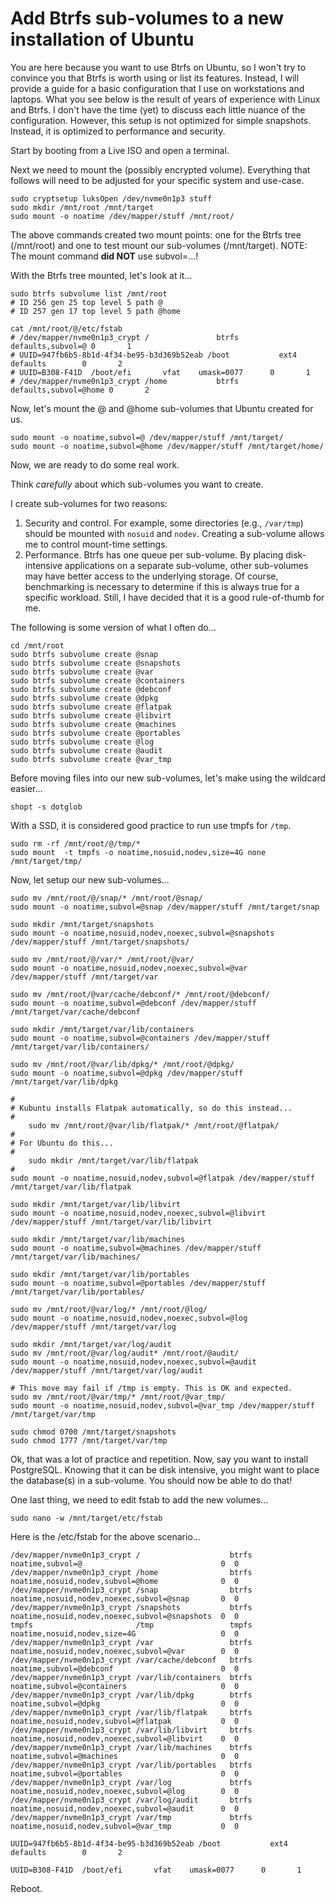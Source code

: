 # Add Btrfs sub-volumes to a new installation of Ubuntu

You are here because you want to use Btrfs on Ubuntu, so I won't try to convince you that Btrfs is
worth using or list its features. Instead, I will provide a guide for a basic configuration that I
use on workstations and laptops. What you see below is the result of years of experience with Linux
and Btrfs. I don't have the time (yet) to discuss each little nuance of the configuration. However,
this setup is not optimized for simple snapshots. Instead, it is optimized to performance and
security.

Start by booting from a Live ISO and open a terminal.

Next we need to mount the (possibly encrypted volume). Everything that follows will need to be
adjusted for your specific system and use-case.

```
sudo cryptsetup luksOpen /dev/nvme0n1p3 stuff
sudo mkdir /mnt/root /mnt/target
sudo mount -o noatime /dev/mapper/stuff /mnt/root/
```

The above commands created two mount points: one for the Btrfs tree (/mnt/root) and one to test
mount our sub-volumes (/mnt/target). NOTE: The mount command **did NOT** use subvol=...!

With the Btrfs tree mounted, let's look at it...

```
sudo btrfs subvolume list /mnt/root
# ID 256 gen 25 top level 5 path @
# ID 257 gen 17 top level 5 path @home

```

```
cat /mnt/root/@/etc/fstab
# /dev/mapper/nvme0n1p3_crypt /               btrfs   defaults,subvol=@ 0       1
# UUID=947fb6b5-8b1d-4f34-be95-b3d369b52eab /boot           ext4    defaults        0       2
# UUID=B308-F41D  /boot/efi       vfat    umask=0077      0       1
# /dev/mapper/nvme0n1p3_crypt /home           btrfs   defaults,subvol=@home 0       2
```

Now, let's mount the @ and @home sub-volumes that Ubuntu created for us.
```
sudo mount -o noatime,subvol=@ /dev/mapper/stuff /mnt/target/
sudo mount -o noatime,subvol=@home /dev/mapper/stuff /mnt/target/home/
```

Now, we are ready to do some real work.

Think *carefully* about which sub-volumes you want to create. 

I create sub-volumes for two reasons:
1. Security and control. For example, some directories (e.g., ```/var/tmp```) should be mounted with 
   ```nosuid``` and ```nodev```. Creating a sub-volume allows me to control mount-time settings.   
2. Performance. Btrfs has one queue per sub-volume. By placing disk-intensive applications on a 
   separate sub-volume, other sub-volumes may have better access to the underlying storage. Of 
   course, benchmarking is necessary to determine if this is always true for a specific workload.
   Still, I have decided that it is a good rule-of-thumb for me.

The following is some version of what I often do...

```
cd /mnt/root
sudo btrfs subvolume create @snap
sudo btrfs subvolume create @snapshots
sudo btrfs subvolume create @var
sudo btrfs subvolume create @containers
sudo btrfs subvolume create @debconf
sudo btrfs subvolume create @dpkg
sudo btrfs subvolume create @flatpak
sudo btrfs subvolume create @libvirt
sudo btrfs subvolume create @machines
sudo btrfs subvolume create @portables
sudo btrfs subvolume create @log
sudo btrfs subvolume create @audit
sudo btrfs subvolume create @var_tmp
```

Before moving files into our new sub-volumes, let's make using the wildcard easier...

```
shopt -s dotglob
```

With a SSD, it is considered good practice to run use tmpfs for ```/tmp```.

```
sudo rm -rf /mnt/root/@/tmp/*
sudo mount  -t tmpfs -o noatime,nosuid,nodev,size=4G none /mnt/target/tmp/
```

Now, let setup our new sub-volumes...

```
sudo mv /mnt/root/@/snap/* /mnt/root/@snap/
sudo mount -o noatime,subvol=@snap /dev/mapper/stuff /mnt/target/snap

sudo mkdir /mnt/target/snapshots
sudo mount -o noatime,nosuid,nodev,noexec,subvol=@snapshots /dev/mapper/stuff /mnt/target/snapshots/

sudo mv /mnt/root/@/var/* /mnt/root/@var/
sudo mount -o noatime,nosuid,nodev,noexec,subvol=@var /dev/mapper/stuff /mnt/target/var

sudo mv /mnt/root/@var/cache/debconf/* /mnt/root/@debconf/
sudo mount -o noatime,subvol=@debconf /dev/mapper/stuff /mnt/target/var/cache/debconf

sudo mkdir /mnt/target/var/lib/containers
sudo mount -o noatime,subvol=@containers /dev/mapper/stuff /mnt/target/var/lib/containers/

sudo mv /mnt/root/@var/lib/dpkg/* /mnt/root/@dpkg/
sudo mount -o noatime,subvol=@dpkg /dev/mapper/stuff /mnt/target/var/lib/dpkg

#
# Kubuntu installs Flatpak automatically, so do this instead...
#
    sudo mv /mnt/root/@var/lib/flatpak/* /mnt/root/@flatpak/
#
# For Ubuntu do this...
#
    sudo mkdir /mnt/target/var/lib/flatpak
#
sudo mount -o noatime,nosuid,nodev,subvol=@flatpak /dev/mapper/stuff /mnt/target/var/lib/flatpak

sudo mkdir /mnt/target/var/lib/libvirt
sudo mount -o noatime,nosuid,nodev,noexec,subvol=@libvirt /dev/mapper/stuff /mnt/target/var/lib/libvirt

sudo mkdir /mnt/target/var/lib/machines
sudo mount -o noatime,subvol=@machines /dev/mapper/stuff /mnt/target/var/lib/machines/

sudo mkdir /mnt/target/var/lib/portables
sudo mount -o noatime,subvol=@portables /dev/mapper/stuff /mnt/target/var/lib/portables/

sudo mv /mnt/root/@var/log/* /mnt/root/@log/
sudo mount -o noatime,nosuid,nodev,noexec,subvol=@log /dev/mapper/stuff /mnt/target/var/log

sudo mkdir /mnt/target/var/log/audit
sudo mv /mnt/root/@var/log/audit* /mnt/root/@audit/
sudo mount -o noatime,nosuid,nodev,noexec,subvol=@audit /dev/mapper/stuff /mnt/target/var/log/audit

# This move may fail if /tmp is empty. This is OK and expected.
sudo mv /mnt/root/@var/tmp/* /mnt/root/@var_tmp/
sudo mount -o noatime,nosuid,nodev,subvol=@var_tmp /dev/mapper/stuff /mnt/target/var/tmp

sudo chmod 0700 /mnt/target/snapshots
sudo chmod 1777 /mnt/target/var/tmp
```

Ok, that was a lot of practice and repetition. Now, say you want to install PostgreSQL. Knowing that
it can be disk intensive, you might want to place the database(s) in a sub-volume. You should
now be able to do that!

One last thing, we need to edit fstab to add the new volumes...

```
sudo nano -w /mnt/target/etc/fstab
```

Here is the /etc/fstab for the above scenario...

```
/dev/mapper/nvme0n1p3_crypt /                    btrfs   noatime,subvol=@                               0  0
/dev/mapper/nvme0n1p3_crypt /home                btrfs   noatime,nosuid,nodev,subvol=@home              0  0
/dev/mapper/nvme0n1p3_crypt /snap                btrfs   noatime,nosuid,nodev,noexec,subvol=@snap       0  0
/dev/mapper/nvme0n1p3_crypt /snapshots           btrfs   noatime,nosuid,nodev,noexec,subvol=@snapshots  0  0
tmpfs                       /tmp                 tmpfs   noatime,nosuid,nodev,size=4G                   0  0
/dev/mapper/nvme0n1p3_crypt /var                 btrfs   noatime,nosuid,nodev,noexec,subvol=@var        0  0
/dev/mapper/nvme0n1p3_crypt /var/cache/debconf   btrfs   noatime,subvol=@debconf                        0  0
/dev/mapper/nvme0n1p3_crypt /var/lib/containers  btrfs   noatime,subvol=@containers                     0  0
/dev/mapper/nvme0n1p3_crypt /var/lib/dpkg        btrfs   noatime,subvol=@dpkg                           0  0
/dev/mapper/nvme0n1p3_crypt /var/lib/flatpak     btrfs   noatime,nosuid,nodev,subvol=@flatpak           0  0
/dev/mapper/nvme0n1p3_crypt /var/lib/libvirt     btrfs   noatime,nosuid,nodev,noexec,subvol=@libvirt    0  0
/dev/mapper/nvme0n1p3_crypt /var/lib/machines    btrfs   noatime,subvol=@machines                       0  0
/dev/mapper/nvme0n1p3_crypt /var/lib/portables   btrfs   noatime,subvol=@portables                      0  0
/dev/mapper/nvme0n1p3_crypt /var/log             btrfs   noatime,nosuid,nodev,noexec,subvol=@log        0  0
/dev/mapper/nvme0n1p3_crypt /var/log/audit       btrfs   noatime,nosuid,nodev,noexec,subvol=@audit      0  0
/dev/mapper/nvme0n1p3_crypt /var/tmp             btrfs   noatime,nosuid,nodev,subvol=@var_tmp           0  0

UUID=947fb6b5-8b1d-4f34-be95-b3d369b52eab /boot           ext4    defaults        0       2

UUID=B308-F41D  /boot/efi       vfat    umask=0077      0       1
```

Reboot.

